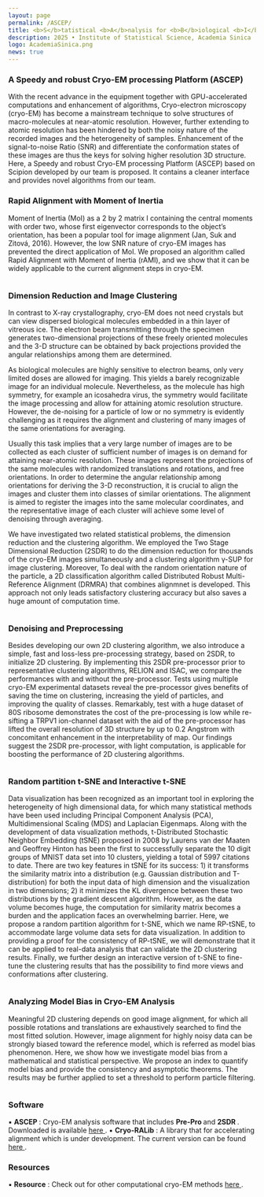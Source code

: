 ```yaml
---
layout: page
permalink: /ASCEP/
title: <b>S</b>tatistical <b>A</b>nalysis for <b>B</b>iological <b>I</b>mage <b>D</b>ata
description: 2025 • Institute of Statistical Science, Academia Sinica
logo: AcademiaSinica.png
news: true
---
```


### A Speedy and robust Cryo-EM processing Platform (ASCEP)
With the recent advance in the equipment together with GPU-accelerated computations and enhancement of algorithms, Cryo-electron microscopy (cryo-EM) has become a mainstream technique to solve structures of macro-molecules at near-atomic resolution. However, further extending to atomic resolution has been hindered by both the noisy nature of the recorded images and the heterogeneity of samples. Enhancement of the signal-to-noise Ratio (SNR) and differentiate the conformation states of these images are thus the keys for solving higher resolution 3D structure. Here, a Speedy and robust Cryo-EM processing Platform (ASCEP) based on Scipion developed by our team is proposed. It contains a cleaner interface and provides novel algorithms from our team.



### Rapid Alignment with Moment of Inertia
Moment of Inertia (MoI) as a 2 by 2 matrix I containing the central moments with order two, whose first eigenvector corresponds to the object’s orientation, has been a popular tool for image alignment (Jan, Suk and Zitová, 2016). However, the low SNR nature of cryo-EM images has prevented the direct application of MoI. We proposed an algorithm called Rapid Alignment with Moment of Inertia (rAMI), and we show that it can be widely applicable to the current alignment steps in cryo-EM. 

<div class="row">
    <div class="col-sm mt-3 mt-md-0">
        <img class="img-fluid rounded z-depth-1" src="{{ '/assets/img/MOI2.PNG' | relative_url }}" alt="" title="example image"/>
    </div>
</div>


### Dimension Reduction and Image Clustering
In contrast to X-ray crystallography, cryo-EM does not need crystals but can view dispersed biological molecules embedded in a thin layer of vitreous ice. The electron beam transmitting through the specimen generates two-dimensional projections of these freely oriented molecules and the 3-D structure can be obtained by back projections provided the angular relationships among them are determined.

As biological molecules are highly sensitive to electron beams, only very limited doses are allowed for imaging. This yields a barely recognizable image for an individual molecule. Nevertheless, as the molecule has high symmetry, for example an icosahedra virus, the symmetry would facilitate the image processing and allow for attaining atomic resolution structure. However, the de-noising for a particle of low or no symmetry is evidently challenging as it requires the alignment and clustering of many images of the same orientations for averaging.

Usually this task implies that a very large number of images are to be collected as each cluster of sufficient number of images is on demand for attaining near-atomic resolution. These images represent the projections of the same molecules with randomized translations and rotations, and free orientations. In order to determine the angular relationship among orientations for deriving the 3-D reconstruction, it is crucial to align the images and cluster them into classes of similar orientations. The alignment is aimed to register the images into the same molecular coordinates, and the representative image of each cluster will achieve some level of  denoising through averaging.

We have investigated two related statistical problems, the dimension reduction and the clustering algorithm. We employed the Two Stage Dimensional Reduction (2SDR) to do the dimension reduction for thousands of the cryo-EM images simultaneously and a clustering algorithm γ-SUP for image clustering.  Moreover, To deal with the random orientation nature of the particle, a 2D classification algorithm called Distributed Robust Multi-Reference Alignment (DRMRA) that combines alignmnet is developed. This approach not only leads satisfactory clustering accuracy but also saves a huge amount of computation time.

<div class="row">
    <div class="col-sm mt-3 mt-md-0">
        <img class="img-fluid rounded z-depth-1" src="{{ '/assets/img/about-1.jpg' | relative_url }}" alt="" title="example image"/>
    </div>
</div>

### Denoising and Preprocessing
Besides developing our own 2D clustering algorithm, we also introduce a simple, fast and loss-less pre-processing strategy, based on 2SDR, to initialize 2D clustering.  By implementing this 2SDR pre-processor prior to representative clustering algorithms, RELION and ISAC, we compare the performances with and without the pre-processor. Tests using multiple cryo-EM experimental datasets reveal the pre-processor gives benefits of saving the time on clustering, increasing the yield of particles, and improving the quality of classes. Remarkably, test with a huge dataset of 80S ribosome demonstrates the cost of the pre-processing is low while re-sifting a TRPV1 ion-channel dataset with the aid of the pre-processor has lifted the overall resolution of 3D structure by up to 0.2 Angstrom with concomitant enhancement in the interpretability of map. Our findings suggest the 2SDR pre-processor, with light computation, is applicable for boosting the performance of 2D clustering algorithms.


<div class="row">
    <div class="col-sm mt-3 mt-md-0">
        <img class="img-fluid rounded z-depth-1" src="{{ '/assets/img/about-2.png' | relative_url }}" alt="" title="example image"/>
    </div>
</div>

### Random partition t-SNE and Interactive t-SNE
Data visualization has been recognized as an important tool in exploring the heterogeneity of high dimensional data, for which many statistical methods have been used including Principal Component Analysis (PCA), Multidimensional Scaling (MDS) and Laplacian Eigenmaps. Along with the development of data visualization methods, t-Distributed Stochastic Neighbor Embedding (tSNE) proposed in 2008 by Laurens van der Maaten and Geoffrey Hinton has been the first to successfully separate the 10 digit groups of MNIST data set into 10 clusters, yielding a total of 5997 citations to date. There are two key features in tSNE for its success: 1) it transforms the similarity matrix into a distribution (e.g. Gaussian distribution and T-distribution) for both the input data of high dimension and the visualization in two dimensions; 2) it minimizes the KL divergence between these two distributions by the gradient descent algorithm. However, as the data volume becomes huge, the computation for similarity matrix becomes a burden and the application faces an overwhelming barrier. Here, we propose a random partition algorithm for t-SNE, which we name RP-tSNE, to accommodate large volume data sets for data visualization. In addition to providing a proof for the consistency of RP-tSNE, we will demonstrate that it can be applied to real-data analysis that can validate the 2D clustering results. Finally, we further design an interactive version of t-SNE to fine-tune the clustering results that has the possibility to find more views and conformations after clustering.

<div class="row">
    <div class="col-sm mt-3 mt-md-0">
        <img class="img-fluid rounded z-depth-1" src="{{ '/assets/img/about-3.jpg' | relative_url }}" alt="" title="example image"/>
    </div>
</div>

### Analyzing Model Bias in Cryo-EM Analysis
Meaningful 2D clustering depends on good image alignment, for which all possible rotations and translations are exhaustively searched to find the most fitted solution. However, image alignment for highly noisy data can be strongly biased toward the reference model, which is referred as model bias phenomenon. Here, we show how we investigate model bias from a mathematical and statistical perspective. We propose an index to quantify model bias and provide the consistency and asymptotic theorems. The results may be further applied to set a threshold to perform particle filtering.

<div class="row">
    <div class="col-sm mt-3 mt-md-0">
        <img class="img-fluid rounded z-depth-1" src="{{ '/assets/img/about-4.png' | relative_url }}" alt="" title="example image"/>
    </div>
</div>



<h3>Software</h3>

 ▪ <strong> ASCEP </strong> : Cryo-EM analysis software that includes <strong> Pre-Pro </strong> and <strong> 2SDR </strong> . Downloaded is available <a href="https://docs.google.com/forms/d/e/1FAIpQLSfITYqUDG3SSN5p0gcikULWgNfiSpO-Zmf-wr9C-_zrbBWvvQ/viewform">
   here
  </a>.
 ▪ <strong> Cryo-RALib</strong> : A library that for accelerating alignment which is under development. The current version can be found <a href="https://github.com/phonchi/Cryo-RAlib">
   here
  </a>.


  <h3>Resources</h3>
   ▪ <strong> Resource</strong> : Check out for other computational cryo-EM methods <a href="https://github.com/phonchi/Computational-CryoEM">
   here
  </a>.






